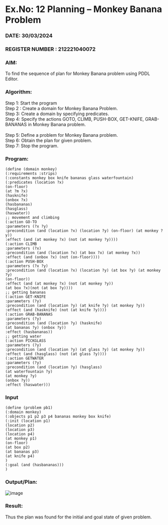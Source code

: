 # Ex.No: 12  Planning –  Monkey Banana Problem
### DATE: 30/03/2024                                                                           
### REGISTER NUMBER : 212221040072
### AIM: 
To find the sequence of plan for Monkey Banana problem using PDDL Editor.
###  Algorithm:
Step 1:  Start the program <br> 
Step 2 : Create a domain for Monkey Banana Problem. <br> 
Step 3:  Create a domain by specifying predicates. <br> 
Step 4: Specify the actions GOTO, CLIMB, PUSH-BOX, GET-KNIFE, GRAB-BANANAS in Monkey Banana problem.<br>  
Step 5:   Define a problem for Monkey Banana problem.<br> 
Step 6:  Obtain the plan for given problem.<br> 
Step 7: Stop the program.<br> 
### Program:
```
(define (domain monkey)         
(:requirements :strips) 
(:constants monkey box knife bananas glass waterfountain) 
(:predicates (location ?x) 
(on-floor) 
(at ?m ?x) 
(hasknife) 
(onbox ?x) 
(hasbananas) 
(hasglass) 
(haswater)) 
;; movement and climbing 
(:action GO-TO 
:parameters (?x ?y) 
:precondition (and (location ?x) (location ?y) (on-floor) (at monkey ?y)) 
:effect (and (at monkey ?x) (not (at monkey ?y)))) 
(:action CLIMB 
:parameters (?x) 
:precondition (and (location ?x) (at box ?x) (at monkey ?x)) 
:effect (and (onbox ?x) (not (on-floor)))) 
(:action PUSH-BOX 
:parameters (?x ?y) 
:precondition (and (location ?x) (location ?y) (at box ?y) (at monkey ?y)  
(on-floor)) 
:effect (and (at monkey ?x) (not (at monkey ?y)) 
(at box ?x)(not (at box ?y)))) 
;; getting bananas 
(:action GET-KNIFE 
:parameters (?y) 
:precondition (and (location ?y) (at knife ?y) (at monkey ?y)) 
:effect (and (hasknife) (not (at knife ?y)))) 
(:action GRAB-BANANAS 
:parameters (?y) 
:precondition (and (location ?y) (hasknife)  
(at bananas ?y) (onbox ?y)) 
:effect (hasbananas)) 
;; getting water 
(:action PICKGLASS 
:parameters (?y) 
:precondition (and (location ?y) (at glass ?y) (at monkey ?y)) 
:effect (and (hasglass) (not (at glass ?y)))) 
(:action GETWATER 
:parameters (?y) 
:precondition (and (location ?y) (hasglass) 
(at waterfountain ?y) 
(at monkey ?y) 
(onbox ?y)) 
:effect (haswater)))
```

### Input 
```
(define (problem pb1) 
(:domain monkey) 
(:objects p1 p2 p3 p4 bananas monkey box knife) 
(:init (location p1) 
(location p2) 
(location p3) 
(location p4) 
(at monkey p1) 
(on-floor) 
(at box p2) 
(at bananas p3) 
(at knife p4) 
) 
(:goal (and (hasbananas))) 
)
```
### Output/Plan:

![image](https://github.com/ManiKandan228/AI_Lab_2023-24/assets/119160414/f7978738-54b6-4d50-8128-2585f18f2975)

### Result:
Thus the plan was found for the initial and goal state of given problem.
